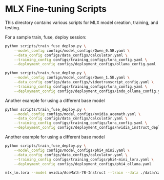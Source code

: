 # MLX Fine-tuning Scripts

This directory contains various scripts for MLX model creation, training, and testing.

For a sample train, fuse, deploy session:

```bash
python scripts/train_fuse_deploy.py \
    --model_config configs/model_configs/Qwen_0.5B.yaml \
    --data_config configs/data_configs/calculator.yaml \
    --training_config configs/training_configs/lora_config.yaml \
    --deployment_config configs/deployment_configs/ollama_config.yaml
```
```bash
python scripts/train_fuse_deploy.py \
    --model_config configs/model_configs/Qwen_1.5B.yaml \
    --data_config configs/data_configs/videotranscript_config.yaml \
    --training_config configs/training_configs/lora_config.yaml \
    --deployment_config configs/deployment_configs/indo_ollama_config.yml
```

Another example for using a different base model

```bash
python scripts/train_fuse_deploy.py \
    --model_config configs/model_configs/nvidia_acemath.yaml \
    --data_config configs/data_configs/calculator.yaml \
    --training_config configs/training_configs/lora_config.yaml \
    --deployment_config configs/deployment_configs/nvidia_instruct_deploy.yaml
```

Another example for using a different base model

```bash
python scripts/train_fuse_deploy.py \
    --model_config configs/model_configs/phi4_mini.yaml \
    --data_config configs/data_configs/calculator.yaml \
    --training_config configs/training_configs/phi4-mini_lora.yaml \
    --deployment_config configs/deployment_configs/phi4_ollama.yaml
```



```bash
mlx_lm.lora --model nvidia/AceMath-7B-Instruct --train --data ./data/calculator --learning-rate 1e-4 --iters 20 --fine-tune-type full --adapter-path ./adapters/nvidia/AceMath-7B-Instruct_calculator_20250301_102505
```